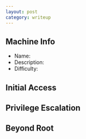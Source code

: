 ```yaml
---
layout: post
category: writeup
---
```


## Machine Info

- Name: 
- Description: 
- Difficulty:

## Initial Access

## Privilege Escalation

## Beyond Root